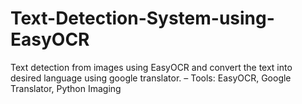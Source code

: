 # Text-Detection-System-using-EasyOCR
Text detection from images using EasyOCR and convert the text into desired language using google translator.
– Tools: EasyOCR, Google Translator, Python Imaging 
